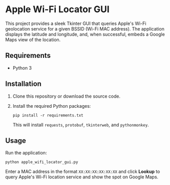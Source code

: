 # Apple Wi-Fi Locator GUI

This project provides a sleek Tkinter GUI that queries Apple's Wi-Fi geolocation service for a given BSSID (Wi-Fi MAC address).
The application displays the latitude and longitude, and, when successful, embeds a Google Maps view of the location.


## Requirements

- Python 3

## Installation

1.  Clone this repository or download the source code.
2.  Install the required Python packages:

    ```
    pip install -r requirements.txt
    ```

    This will install `requests`, `protobuf`, `tkinterweb`, and `pythonmonkey`.

## Usage

Run the application:

```
python apple_wifi_locator_gui.py
```

Enter a MAC address in the format `XX:XX:XX:XX:XX:XX`  and click **Lookup** to query Apple's Wi-Fi location service and show the spot on Google Maps.

